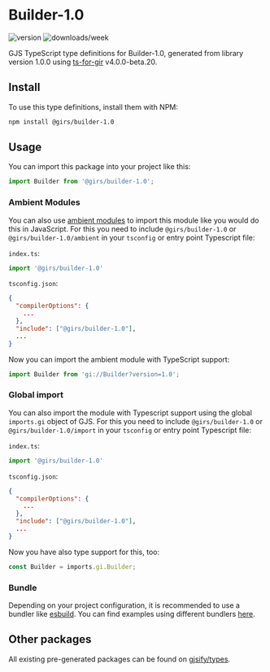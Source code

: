 
# Builder-1.0

![version](https://img.shields.io/npm/v/@girs/builder-1.0)
![downloads/week](https://img.shields.io/npm/dw/@girs/builder-1.0)


GJS TypeScript type definitions for Builder-1.0, generated from library version 1.0.0 using [ts-for-gir](https://github.com/gjsify/ts-for-gir) v4.0.0-beta.20.


## Install

To use this type definitions, install them with NPM:
```bash
npm install @girs/builder-1.0
```

## Usage

You can import this package into your project like this:
```ts
import Builder from '@girs/builder-1.0';
```

### Ambient Modules

You can also use [ambient modules](https://github.com/gjsify/ts-for-gir/tree/main/packages/cli#ambient-modules) to import this module like you would do this in JavaScript.
For this you need to include `@girs/builder-1.0` or `@girs/builder-1.0/ambient` in your `tsconfig` or entry point Typescript file:

`index.ts`:
```ts
import '@girs/builder-1.0'
```

`tsconfig.json`:
```json
{
  "compilerOptions": {
    ...
  },
  "include": ["@girs/builder-1.0"],
  ...
}
```

Now you can import the ambient module with TypeScript support: 

```ts
import Builder from 'gi://Builder?version=1.0';
```

### Global import

You can also import the module with Typescript support using the global `imports.gi` object of GJS.
For this you need to include `@girs/builder-1.0` or `@girs/builder-1.0/import` in your `tsconfig` or entry point Typescript file:

`index.ts`:
```ts
import '@girs/builder-1.0'
```

`tsconfig.json`:
```json
{
  "compilerOptions": {
    ...
  },
  "include": ["@girs/builder-1.0"],
  ...
}
```

Now you have also type support for this, too:

```ts
const Builder = imports.gi.Builder;
```

### Bundle

Depending on your project configuration, it is recommended to use a bundler like [esbuild](https://esbuild.github.io/). You can find examples using different bundlers [here](https://github.com/gjsify/ts-for-gir/tree/main/examples).

## Other packages

All existing pre-generated packages can be found on [gjsify/types](https://github.com/gjsify/types).

